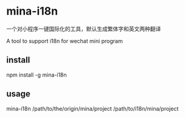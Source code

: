 # mina-i18n
一个对小程序一键国际化的工具，默认生成繁体字和英文两种翻译

A tool to support i18n for wechat mini program

## install
npm install -g mina-i18n

## usage
mina-i18n /path/to/the/origin/mina/project /path/to/i18n/mina/project